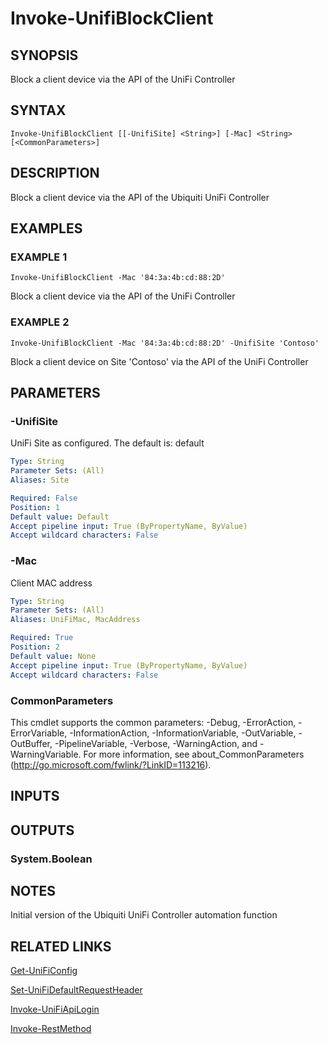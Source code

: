 ﻿---
external help file: UniFiTooling-help.xml
HelpVersion: 1.1.0
Locale: en-US
Module Guid: 7fff91a0-02eb-4df2-84d5-c7d3cd7f7a5d
Module Name: UniFiTooling
online version: https://github.com/Enatec/UniFiTooling/raw/master/docs/Invoke-UnifiBlockClient.md
schema: 2.0.0
---

# Invoke-UnifiBlockClient

## SYNOPSIS
Block a client device via the API of the UniFi Controller

## SYNTAX

```
Invoke-UnifiBlockClient [[-UnifiSite] <String>] [-Mac] <String> [<CommonParameters>]
```

## DESCRIPTION
Block a client device via the API of the Ubiquiti UniFi Controller

## EXAMPLES

### EXAMPLE 1
```
Invoke-UnifiBlockClient -Mac '84:3a:4b:cd:88:2D'
```

Block a client device via the API of the UniFi Controller

### EXAMPLE 2
```
Invoke-UnifiBlockClient -Mac '84:3a:4b:cd:88:2D' -UnifiSite 'Contoso'
```

Block a client device on Site 'Contoso' via the API of the UniFi Controller

## PARAMETERS

### -UnifiSite
UniFi Site as configured.
The default is: default

```yaml
Type: String
Parameter Sets: (All)
Aliases: Site

Required: False
Position: 1
Default value: Default
Accept pipeline input: True (ByPropertyName, ByValue)
Accept wildcard characters: False
```

### -Mac
Client MAC address

```yaml
Type: String
Parameter Sets: (All)
Aliases: UniFiMac, MacAddress

Required: True
Position: 2
Default value: None
Accept pipeline input: True (ByPropertyName, ByValue)
Accept wildcard characters: False
```

### CommonParameters
This cmdlet supports the common parameters: -Debug, -ErrorAction, -ErrorVariable, -InformationAction, -InformationVariable, -OutVariable, -OutBuffer, -PipelineVariable, -Verbose, -WarningAction, and -WarningVariable.
For more information, see about_CommonParameters (http://go.microsoft.com/fwlink/?LinkID=113216).

## INPUTS

## OUTPUTS

### System.Boolean
## NOTES
Initial version of the Ubiquiti UniFi Controller automation function

## RELATED LINKS

[Get-UniFiConfig]()

[Set-UniFiDefaultRequestHeader]()

[Invoke-UniFiApiLogin]()

[Invoke-RestMethod]()

